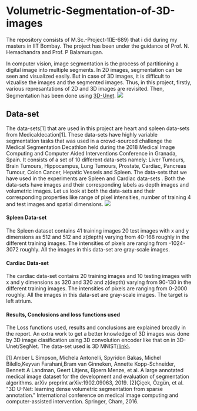 # Volumetric-Segmentation-of-3D-images

The repository consists of M.Sc.-Project-1(IE-689) that i did during my masters in IIT Bombay. The project has been under the guidance of Prof. N. Hemachandra and Prof. P Balamurugan. 

In computer vision, image segmentation is the process of partitioning a digital image into multiple segments. In 2D images, segmentation can be seen and visualized easily. But in case of 3D images, it is difficult to vizualise the images and the segmented images. Thus, in this project, firstly, various represantations of 2D and 3D images are revisited. Then, Segmentation has been done using [3D-Unet](https://arxiv.org/pdf/1606.06650.pdf).
**![](https://lh3.googleusercontent.com/W_R5qMQjniXdv4Orj1pmWYDTLQ2jhdBRWJwc2N2Egcn-sznTJNdpwK1tX2sjEG2qt2Gh0c5r8SKpQijHULRk4Ugisjr_2H_xWHMyyLvcxAy108mzXFht8Onm3pg_eVbwxFmLlGvW)**

## Data-set
The data-sets[1] that are used in this project are heart and spleen data-sets from Medicaldecation[1]. These data-sets have highly variable segmentation tasks that was used in a crowd-sourced challenge the Medical Segmentation Decathlon held during the 2018 Medical Image  Computing and Computer Aided Interventions Conference in Granada, Spain. It consists of a set of 10 different data-sets namely: Liver Tumours, Brain Tumours, Hippocampus, Lung Tumours, Prostate, Cardiac, Pancreas Tumour, Colon Cancer, Hepatic Vessels and Spleen. The data-sets that we have used in the experiments are Spleen and Cardiac data-sets . Both the data-sets have images and their corresponding labels as depth images and volumetric images. Let us look at both the data-sets and their  corresponding properties like range of pixel intensities, number of training 4 and test images and spatial dimensions.
**![](https://lh6.googleusercontent.com/JEW2-HUaDLAKfOIjoqs-zcgYASD3vBSO_kodI7GIkjPMVWkSfJm-CGHgm9BGxdqTCgD9jVV66MXkjF2ExEcaBZaOFZUuYAxfuQnhpF6wpYltnsx9hoMGtMRVJDv64q4nc_XOF67U)**

#### Spleen Data-set
The Spleen dataset contains 41 training images 20 test images with x and y dimensions as 512 and 512 and z(depth) varying from 40-168 roughly in the different training images. The intensities of pixels are ranging from -1024-3072 roughly. All the images in this data-set are gray-scale images.

#### Cardiac Data-set
The cardiac data-set contains 20 training images and 10 testing images with x and y dimensions as 320 and 320 and z(depth) varying from 90-130 in the different training images. The intensities of pixels are ranging from 0-2000 roughly. All the images in this data-set are gray-scale images. The target is left atrium.

#### Results, Conclusions and loss functions used
The Loss functions used, results and  conclusions are explained broadly in the report. An extra work to get a better knowledge of 3D images was done by 3D image clasification using 3D convolution encoder like that on in 3D-Unet/SegNet. The data-set used is 3D MNIST[(link)](https://www.kaggle.com/daavoo/3d-mnist).



[1] Amber L Simpson, Michela Antonelli, Spyridon Bakas, Michel Bilello,Keyvan Farahani,Bram van Ginneken, Annette Kopp-Schneider, Bennett A Landman, Geert Litjens, Bjoern Menze, et al. A large annotated medical image dataset for the development and evaluation of segmentation algorithms. arXiv preprint arXiv:1902.09063, 2019. 
[2]Çiçek, Özgün, et al. "3D U-Net: learning dense volumetric segmentation from sparse annotation." International conference on medical image computing and computer-assisted intervention. Springer, Cham, 2016.
